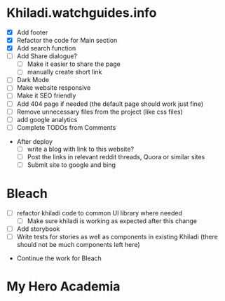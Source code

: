# Khiladi.watchguides.info

- [x] Add footer
- [x] Refactor the code for Main section
- [x] Add search function
- [ ] Add Share dialogue?
  - [ ] Make it easier to share the page
  - [ ] manually create short link
- [ ] Dark Mode
- [ ] Make website responsive
- [ ] Make it SEO friendly
- [ ] Add 404 page if needed (the default page should work just fine)
- [ ] Remove unnecessary files from the project (like css files)
- [ ] add google analytics
- [ ] Complete TODOs from Comments
- After deploy
  - [ ] write a blog with link to this website?
  - [ ] Post the links in relevant reddit threads, Quora or similar sites
  - [ ] Submit site to google and bing

# Bleach

- [ ] refactor khiladi code to common UI library where needed
  - [ ] Make sure khiladi is working as expected after this change
- [ ] Add storybook
- [ ] Write tests for stories as well as components in existing Khiladi (there should not be much components left here)
- Continue the work for Bleach

# My Hero Academia

# Dragon Ball universe

# Naruto universe

# One piece universe

# Marvel Cinematic Universe (this one might be complicated and different than others, if we want to contain ALL the marvel comics based content and add filters)

# DC Universe (Same as Marvel)
